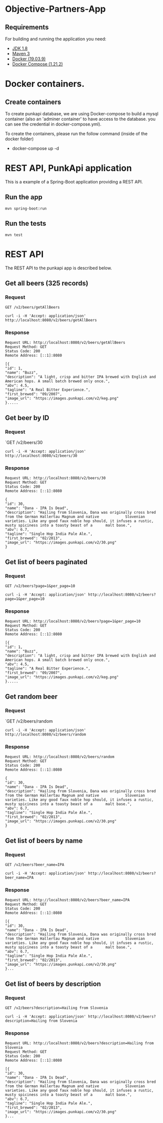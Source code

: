 # Objective-Partners-App

## Requirements
For building and running the application you need:

- [JDK 1.8](http://www.oracle.com/technetwork/java/javase/downloads/jdk8-downloads-2133151.html)
- [Maven 3](https://maven.apache.org)
- [Docker (19.03.9)](https://docs.docker.com/engine/install/)
- [Docker Compose (1.21.2)](https://docs.docker.com/compose/install/)


# Docker containers.

## Create containers 
To create punkapi database, we are using Docker-compose to build a mysql container (also an 'adminer container' to have access to the database. you can see the credential in docker-compose.yml).

To create the containers, please run the follow command (inside of the docker folder)

- docker-compose up -d


# REST API, PunkApi application

This is a example of a Spring-Boot application providing a REST API.

## Run the app

    mvn spring-boot:run

## Run the tests

    mvn test

# REST API

The REST API to the punkapi app is described below.

## Get all beers (325 records)

### Request

`GET /v2/beers/getAllBeers`

    curl -i -H 'Accept: application/json' http://localhost:8080/v2/beers/getAllBeers

### Response

    Request URL: http://localhost:8080/v2/beers/getAllBeers
    Request Method: GET
    Status Code: 200 
    Remote Address: [::1]:8080

    [{
    "id": 1,
    "name": "Buzz",
    "description": "A light, crisp and bitter IPA brewed with English and American hops. A small batch brewed only once.",
    "abv": 4.5,
    "tagline": "A Real Bitter Experience.",
    "first_brewed": "09/2007",
    "image_url": "https://images.punkapi.com/v2/keg.png"
    }.....
    

## Get beer by ID
### Request

`GET /v2/beers/30

    curl -i -H 'Accept: application/json' http://localhost:8080/v2/beers/30

### Response

    Request URL: http://localhost:8080/v2/beers/30
    Request Method: GET
    Status Code: 200
    Remote Address: [::1]:8080
    
    {
    "id": 30,
    "name": "Dana - IPA Is Dead",
    "description": "Hailing from Slovenia, Dana was originally cross bred from the German Hallertau Magnum and native            Slovenian varieties. Like any good faux noble hop should, it infuses a rustic, musty spiciness into a toasty beast of a      malt base.",
    "abv": 6.7,
    "tagline": "Single Hop India Pale Ale.",
    "first_brewed": "02/2013",
    "image_url": "https://images.punkapi.com/v2/30.png"
    }


## Get list of beers paginated

### Request

`GET /v2/beers?page=1&per_page=10`

    curl -i -H 'Accept: application/json' http://localhost:8080/v2/beers?page=1&per_page=10

### Response

    Request URL: http://localhost:8080/v2/beers?page=1&per_page=10
    Request Method: GET
    Status Code: 200 
    Remote Address: [::1]:8080

    [{
    "id": 1,
    "name": "Buzz",
    "description": "A light, crisp and bitter IPA brewed with English and American hops. A small batch brewed only once.",
    "abv": 4.5,
    "tagline": "A Real Bitter Experience.",
    "first_brewed": "09/2007",
    "image_url": "https://images.punkapi.com/v2/keg.png"
    }.....


## Get random beer
### Request

`GET /v2/beers/random

    curl -i -H 'Accept: application/json' http://localhost:8080/v2/beers/random

### Response

    Request URL: http://localhost:8080/v2/beers/random
    Request Method: GET
    Status Code: 200
    Remote Address: [::1]:8080
    
    {
    "id": 30,
    "name": "Dana - IPA Is Dead",
    "description": "Hailing from Slovenia, Dana was originally cross bred from the German Hallertau Magnum and native            Slovenian varieties. Like any good faux noble hop should, it infuses a rustic, musty spiciness into a toasty beast of a      malt base.",
    "abv": 6.7,
    "tagline": "Single Hop India Pale Ale.",
    "first_brewed": "02/2013",
    "image_url": "https://images.punkapi.com/v2/30.png"
    }


## Get list of beers by name

### Request

`GET /v2/beers?beer_name=IPA`

    curl -i -H 'Accept: application/json' http://localhost:8080/v2/beers?beer_name=IPA

### Response

    Request URL: http://localhost:8080/v2/beers?beer_name=IPA
    Request Method: GET
    Status Code: 200 
    Remote Address: [::1]:8080
    
    [{
    "id": 30,
    "name": "Dana - IPA Is Dead",
    "description": "Hailing from Slovenia, Dana was originally cross bred from the German Hallertau Magnum and native            Slovenian varieties. Like any good faux noble hop should, it infuses a rustic, musty spiciness into a toasty beast of a      malt base.",
    "abv": 6.7,
    "tagline": "Single Hop India Pale Ale.",
    "first_brewed": "02/2013",
    "image_url": "https://images.punkapi.com/v2/30.png"
    }...


## Get list of beers by description

### Request

`GET /v2/beers?description=Hailing from Slovenia`

    curl -i -H 'Accept: application/json' http://localhost:8080/v2/beers?description=Hailing from Slovenia

### Response

    Request URL: http://localhost:8080/v2/beers?description=Hailing from Slovenia
    Request Method: GET
    Status Code: 200
    Remote Address: [::1]:8080
    
    [{
    "id": 30,
    "name": "Dana - IPA Is Dead",
    "description": "Hailing from Slovenia, Dana was originally cross bred from the German Hallertau Magnum and native            Slovenian varieties. Like any good faux noble hop should, it infuses a rustic, musty spiciness into a toasty beast of a      malt base.",
    "abv": 6.7,
    "tagline": "Single Hop India Pale Ale.",
    "first_brewed": "02/2013",
    "image_url": "https://images.punkapi.com/v2/30.png"
    }...
